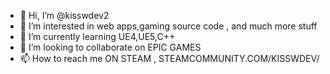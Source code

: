 - 👋 Hi, I’m @kisswdev2
- 👀 I’m interested in web apps,gaming source code , and much more stuff
- 🌱 I’m currently learning UE4,UE5,C++
- 💞️ I’m looking to collaborate on EPIC GAMES 
- 📫 How to reach me ON STEAM , STEAMCOMMUNITY.COM/KISSWDEV/

<!---
kisswdev2/kisswdev2 is a ✨ special ✨ repository because its `README.md` (this file) appears on your GitHub profile.
You can click the Preview link to take a look at your changes.
--->
